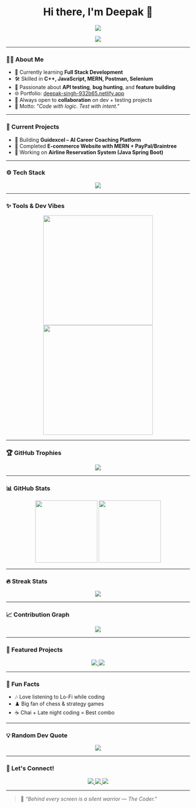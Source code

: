 <h1 align="center">Hi there, I'm Deepak 👋</h1>

<p align="center">
  <img src="https://readme-typing-svg.herokuapp.com?font=Fira+Code&size=25&duration=3000&pause=1000&color=F75C7E&center=true&width=600&lines=Full+Stack+Web+Developer;Software+Tester+%7C+Postman+%7C+Selenium;Bug+Finder+%7C+Code+Fixer;Learning+Daily+%7C+Growing+Always" />
</p>

<p align="center">
  <img src="https://komarev.com/ghpvc/?username=deepak7903&label=Profile%20Views&color=ff69b4&style=for-the-badge" />
</p>

---

### 🧑‍💻 About Me

- 🌱 Currently learning **Full Stack Development**
- 🛠 Skilled in **C++, JavaScript, MERN, Postman, Selenium**
- 🧪 Passionate about **API testing**, **bug hunting**, and **feature building**
- 🌐 Portfolio: [deepak-singh-932b65.netlify.app](https://deepak-singh-932b65.netlify.app)
- 🤝 Always open to **collaboration** on dev + testing projects
- 🎯 Motto: *"Code with logic. Test with intent."*

---

### 🚧 Current Projects
- 🔗 Building **Guidexcel – AI Career Coaching Platform**
- 🛒 Completed **E-commerce Website with MERN + PayPal/Braintree**
- 💼 Working on **Airline Reservation System (Java Spring Boot)**

---

### ⚙️ Tech Stack

<p align="center">
  <img src="https://skillicons.dev/icons?i=cpp,js,react,nodejs,express,mongodb,postman,selenium,git,github,vscode,html,css" />
</p>

---

### ✨ Tools & Dev Vibes

<p align="center">
  <img src="https://media.giphy.com/media/qgQUggAC3Pfv687qPC/giphy.gif" width="300" />
  <img src="https://media.giphy.com/media/kH1DBkPNyZPOk0BxrM/giphy.gif" width="300" />
</p>

---

### 🏆 GitHub Trophies

<p align="center">
  <img src="https://github-profile-trophy.vercel.app/?username=deepak7903&theme=radical&no-bg=true&no-frame=true&margin-w=10&margin-h=10&column=6" />
</p>

---

### 📊 GitHub Stats

<p align="center">
  <img src="https://github-readme-stats.vercel.app/api?username=deepak7903&show_icons=true&theme=tokyonight&title_color=ff79c6&icon_color=79ff97&hide_border=true" height="170" />
  <img src="https://github-readme-stats.vercel.app/api/top-langs/?username=deepak7903&layout=compact&theme=tokyonight&title_color=ffb86c&hide_border=true" height="170" />
</p>

---

### 🔥 Streak Stats

<p align="center">
  <img src="https://streak-stats.demolab.com/?user=deepak7903&theme=tokyonight&hide_border=true" />
</p>

---

### 📈 Contribution Graph

<p align="center">
  <img src="https://github-readme-activity-graph.vercel.app/graph?username=deepak7903&theme=tokyo-night&area=true&hide_border=true" />
</p>

---

### 📌 Featured Projects

<p align="center">
  <a href="https://github.com/deepak7903/Guidexcel">
    <img src="https://github-readme-stats.vercel.app/api/pin/?username=deepak7903&repo=Guidexcel&theme=tokyonight&hide_border=true" />
  </a>
  <a href="https://github.com/deepak7903/Job-Portal">
    <img src="https://github-readme-stats.vercel.app/api/pin/?username=deepak7903&repo=Job-Portal&theme=tokyonight&hide_border=true" />
  </a>
</p>

---

### 🎉 Fun Facts

- 🎶 Love listening to Lo-Fi while coding  
- ♟️ Big fan of chess & strategy games  
- ☕ Chai + Late night coding = Best combo  

---

### 💡 Random Dev Quote

<p align="center">
  <img src="https://quotes-github-readme.vercel.app/api?type=horizontal&theme=tokyonight&quote=Code%20is%20like%20humor.%20When%20you%20have%20to%20explain%20it%2C%20it’s%20bad." />
</p>

---

### 🚀 Let's Connect!

<p align="center">
  <a href="https://www.linkedin.com/in/deepak-kumar-777b22269/" target="_blank">
    <img src="https://img.shields.io/badge/LinkedIn-blue?style=for-the-badge&logo=linkedin&logoColor=white" />
  </a>
  <a href="mailto:deepakkumardev03@gmail.com">
    <img src="https://img.shields.io/badge/Gmail-D14836?style=for-the-badge&logo=gmail&logoColor=white" />
  </a>
  <a href="https://deepak-singh-932b65.netlify.app" target="_blank">
    <img src="https://img.shields.io/badge/Portfolio-000000?style=for-the-badge&logo=firefox&logoColor=white" />
  </a>
</p>

---

> 💬 *“Behind every screen is a silent warrior — The Coder.”*
